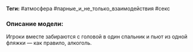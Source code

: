 **Теги:** #атмосфера #парные_и_не_только_взаимодействия #секс
### Описание модели:
Игроки вместе забираются с головой в один спальник и пьют из одной фляжки — как правило, алкоголь.